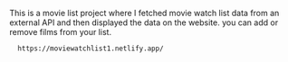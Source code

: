 This is a movie list project where I fetched movie watch list data from an external API and then displayed the data on the website. you can add or remove films from your list.                                                 
                   
      https://moviewatchlist1.netlify.app/     
 

